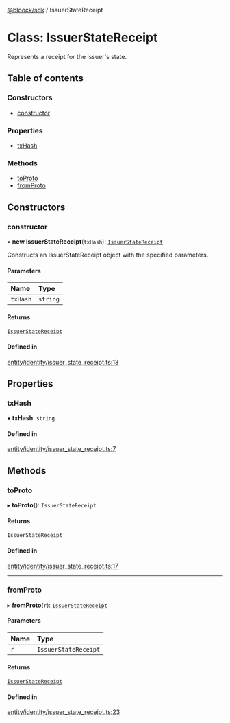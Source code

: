 [@bloock/sdk](../index.md) / IssuerStateReceipt

# Class: IssuerStateReceipt

Represents a receipt for the issuer's state.

## Table of contents

### Constructors

- [constructor](IssuerStateReceipt.md#constructor)

### Properties

- [txHash](IssuerStateReceipt.md#txhash)

### Methods

- [toProto](IssuerStateReceipt.md#toproto)
- [fromProto](IssuerStateReceipt.md#fromproto)

## Constructors

### constructor

• **new IssuerStateReceipt**(`txHash`): [`IssuerStateReceipt`](IssuerStateReceipt.md)

Constructs an IssuerStateReceipt object with the specified parameters.

#### Parameters

| Name | Type |
| :------ | :------ |
| `txHash` | `string` |

#### Returns

[`IssuerStateReceipt`](IssuerStateReceipt.md)

#### Defined in

[entity/identity/issuer_state_receipt.ts:13](https://github.com/bloock/bloock-sdk/blob/cf3411f/languages/js/src/entity/identity/issuer_state_receipt.ts#L13)

## Properties

### txHash

• **txHash**: `string`

#### Defined in

[entity/identity/issuer_state_receipt.ts:7](https://github.com/bloock/bloock-sdk/blob/cf3411f/languages/js/src/entity/identity/issuer_state_receipt.ts#L7)

## Methods

### toProto

▸ **toProto**(): `IssuerStateReceipt`

#### Returns

`IssuerStateReceipt`

#### Defined in

[entity/identity/issuer_state_receipt.ts:17](https://github.com/bloock/bloock-sdk/blob/cf3411f/languages/js/src/entity/identity/issuer_state_receipt.ts#L17)

___

### fromProto

▸ **fromProto**(`r`): [`IssuerStateReceipt`](IssuerStateReceipt.md)

#### Parameters

| Name | Type |
| :------ | :------ |
| `r` | `IssuerStateReceipt` |

#### Returns

[`IssuerStateReceipt`](IssuerStateReceipt.md)

#### Defined in

[entity/identity/issuer_state_receipt.ts:23](https://github.com/bloock/bloock-sdk/blob/cf3411f/languages/js/src/entity/identity/issuer_state_receipt.ts#L23)
